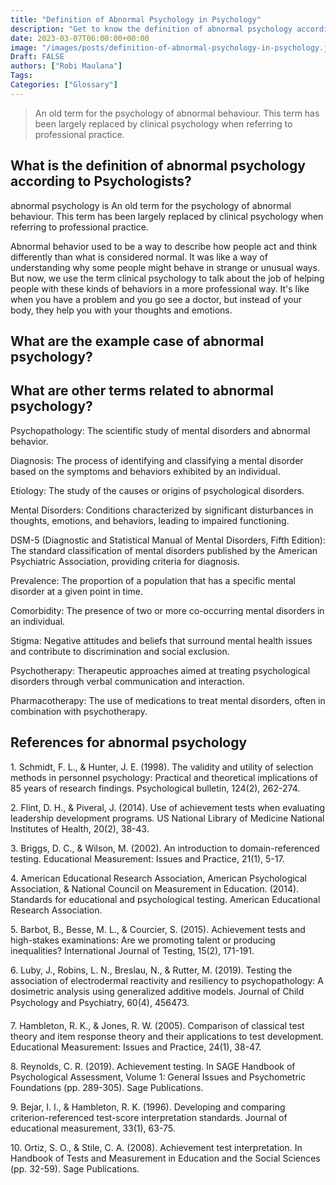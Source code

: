 ```yaml
---
title: "Definition of Abnormal Psychology in Psychology"
description: "Get to know the definition of abnormal psychology according to psychologists."
date: 2023-03-07T06:00:00+00:00
image: "/images/posts/definition-of-abnormal-psychology-in-psychology.jpg"
Draft: FALSE
authors: ["Robi Maulana"]
Tags:
Categories: ["Glossary"]
---
```


> An old term for the psychology of abnormal behaviour. This term has been largely replaced by clinical psychology when referring to professional practice.

## What is the definition of abnormal psychology according to Psychologists?

abnormal psychology is An old term for the psychology of abnormal behaviour. This term has been largely replaced by clinical psychology when referring to professional practice.

Abnormal behavior used to be a way to describe how people act and think differently than what is considered normal. It was like a way of understanding why some people might behave in strange or unusual ways. But now, we use the term clinical psychology to talk about the job of helping people with these kinds of behaviors in a more professional way. It's like when you have a problem and you go see a doctor, but instead of your body, they help you with your thoughts and emotions.

## What are the example case of abnormal psychology?

## What are other terms related to abnormal psychology?

Psychopathology: The scientific study of mental disorders and abnormal behavior.

Diagnosis: The process of identifying and classifying a mental disorder based on the symptoms and behaviors exhibited by an individual.

Etiology: The study of the causes or origins of psychological disorders.

Mental Disorders: Conditions characterized by significant disturbances in thoughts, emotions, and behaviors, leading to impaired functioning.

DSM-5 (Diagnostic and Statistical Manual of Mental Disorders, Fifth Edition): The standard classification of mental disorders published by the American Psychiatric Association, providing criteria for diagnosis.

Prevalence: The proportion of a population that has a specific mental disorder at a given point in time.

Comorbidity: The presence of two or more co-occurring mental disorders in an individual.

Stigma: Negative attitudes and beliefs that surround mental health issues and contribute to discrimination and social exclusion.

Psychotherapy: Therapeutic approaches aimed at treating psychological disorders through verbal communication and interaction.

Pharmacotherapy: The use of medications to treat mental disorders, often in combination with psychotherapy.

## References for abnormal psychology

1\. Schmidt, F. L., & Hunter, J. E. (1998). The validity and utility of selection methods in personnel psychology: Practical and theoretical implications of 85 years of research findings. Psychological bulletin, 124(2), 262-274.

2\. Flint, D. H., & Piveral, J. (2014). Use of achievement tests when evaluating leadership development programs. US National Library of Medicine National Institutes of Health, 20(2), 38-43.

3\. Briggs, D. C., & Wilson, M. (2002). An introduction to domain-referenced testing. Educational Measurement: Issues and Practice, 21(1), 5-17.

4\. American Educational Research Association, American Psychological Association, & National Council on Measurement in Education. (2014). Standards for educational and psychological testing. American Educational Research Association.

5\. Barbot, B., Besse, M. L., & Courcier, S. (2015). Achievement tests and high-stakes examinations: Are we promoting talent or producing inequalities? International Journal of Testing, 15(2), 171-191.

6\. Luby, J., Robins, L. N., Breslau, N., & Rutter, M. (2019). Testing the association of electrodermal reactivity and resiliency to psychopathology: A dosimetric analysis using generalized additive models. Journal of Child Psychology and Psychiatry, 60(4), 456473.

7\. Hambleton, R. K., & Jones, R. W. (2005). Comparison of classical test theory and item response theory and their applications to test development. Educational Measurement: Issues and Practice, 24(1), 38-47.

8\. Reynolds, C. R. (2019). Achievement testing. In SAGE Handbook of Psychological Assessment, Volume 1: General Issues and Psychometric Foundations (pp. 289-305). Sage Publications.

9\. Bejar, I. I., & Hambleton, R. K. (1996). Developing and comparing criterion-referenced test-score interpretation standards. Journal of educational measurement, 33(1), 63-75.

10\. Ortiz, S. O., & Stile, C. A. (2008). Achievement test interpretation. In Handbook of Tests and Measurement in Education and the Social Sciences (pp. 32-59). Sage Publications.
